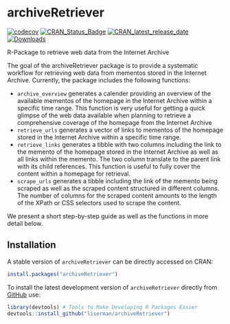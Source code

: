 # archiveRetriever
[![codecov](https://codecov.io/gh/liserman/archiveRetriever/branch/main/graph/badge.svg?token=B1VPXBAR7P)](https://codecov.io/gh/liserman/archiveRetriever)
[![CRAN_Status_Badge](https://www.r-pkg.org/badges/version/archiveRetriever)](https://cran.r-project.org/package=archiveRetriever)
[![CRAN_latest_release_date](https://www.r-pkg.org/badges/last-release/archiveRetriever)](https://cran.r-project.org/package=archiveRetriever)
[![Downloads](https://cranlogs.r-pkg.org/badges/archiveRetriever)](https://cran.r-project.org/package=archiveRetriever)

R-Package to retrieve web data from the Internet Archive


The goal of the archiveRetriever package is to provide a systematic workflow for retrieving web data from mementos stored in the Internet Archive. Currently, the package includes the following functions:

- `archive_overview` generates a calender providing an overview of the available mementos of the homepage in the Internet Archive within a specific time range. This function is very useful for getting a quick glimpse of the web data available when planning to retrieve a comprehensive coverage of the homepage from the Internet Archive
- `retrieve_urls` generates a vector of links to mementos of the homepage stored in the Internet Archive within a specific time range.
- `retrieve_links` generates a tibble with two columns including the link to the memento of the homepage stored in the Internet Archive as well as all links within the memento. The two column translate to the parent link with its child references. This function is useful to fully cover the content within a homepage for retrieval.
- `scrape_urls` generates a tibble including the link of the memento being scraped as well as the scraped content structured in different columns. The number of columns for the scraped content amounts to the length of the XPath or CSS selectors used to scrape the content.


We present a short step-by-step guide as well as the functions in more detail below.

## Installation

A stable version of `archiveRetriever` can be directly accessed on CRAN:

``` r
install.packages("archiveRetriever")
```

To install the latest development version of `archiveRetriever` directly from
[GitHub](https://github.com/liserman/archiveRetriever) use:

``` r
library(devtools) # Tools to Make Developing R Packages Easier
devtools::install_github("liserman/archiveRetriever")
```
